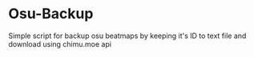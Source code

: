 # Osu-Backup
Simple script for backup osu beatmaps by keeping it's ID to text file and download using chimu.moe api
